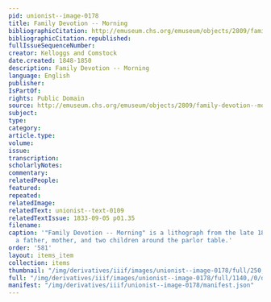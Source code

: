 ```yaml
---
pid: unionist--image-0178
title: Family Devotion -- Morning
bibliographicCitation: http://emuseum.chs.org/emuseum/objects/2809/family-devotion--morning?#
bibliographicCitation.republished: 
fullIssueSequenceNumber: 
creator: Kelloggs and Comstock
date.created: 1848-1850
description: Family Devotion -- Morning
language: English
publisher: 
IsPartOf: 
rights: Public Domain
source: http://emuseum.chs.org/emuseum/objects/2809/family-devotion--morning?#
subject: 
type: 
category: 
article.type: 
volume: 
issue: 
transcription: 
scholarlyNotes: 
commentary: 
relatedPeople: 
featured: 
repeated: 
relatedImage: 
relatedText: unionist--text-0109
relatedTextIssue: 1833-09-05 p01.35
filename: 
caption: '"Family Devotion -- Morning" is a lithograph from the late 1840s, portraying
  a father, mother, and two children around the parlor table.'
order: '581'
layout: items_item
collection: items
thumbnail: "/img/derivatives/iiif/images/unionist--image-0178/full/250,/0/default.jpg"
full: "/img/derivatives/iiif/images/unionist--image-0178/full/1140,/0/default.jpg"
manifest: "/img/derivatives/iiif/unionist--image-0178/manifest.json"
---
```

